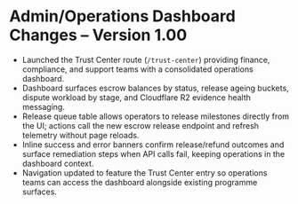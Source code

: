 # Admin/Operations Dashboard Changes – Version 1.00

- Launched the Trust Center route (`/trust-center`) providing finance, compliance, and support teams with a consolidated operations dashboard.
- Dashboard surfaces escrow balances by status, release ageing buckets, dispute workload by stage, and Cloudflare R2 evidence health messaging.
- Release queue table allows operators to release milestones directly from the UI; actions call the new escrow release endpoint and refresh telemetry without page reloads.
- Inline success and error banners confirm release/refund outcomes and surface remediation steps when API calls fail, keeping operations in the dashboard context.
- Navigation updated to feature the Trust Center entry so operations teams can access the dashboard alongside existing programme surfaces.
